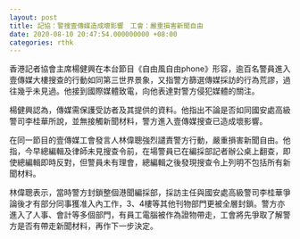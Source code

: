 ```yaml
---
layout: post
title: 記協：警搜壹傳媒造成壞影響　工會：嚴重損害新聞自由
date: 2020-08-10 20:47:54.000000000 +08:00
categories: rthk
---
```


香港記者協會主席楊健興在本台節目《自由風自由phone》形容，逾百名警員進入壹傳媒大樓搜查的行動如同第三世界景象，又指警方篩選傳媒採訪的行為荒謬，過往幾乎未見過。他接到國際媒體致電，向他表達對警方侵犯媒體的關注。

楊健興認為，傳媒需保護受訪者及其提供的資料。他指出不論是否如同國安處高級警司李桂華所說，並無接觸新聞材料，警方進入壹傳媒搜查已造成壞影響。

在同一節目的壹傳媒工會發言人林偉聰強烈譴責警方行動，嚴重損害新聞自由。他指，今早總編輯及律師未見搜查令前，在場警員已在編採部記者辦公桌上翻查，即使總編輯即時反對，但警員未有理會，總編輯之後發現搜查令上列明不包括所有新聞材料。

林偉聰表示，當時警方封鎖整個港聞編採部，採訪主任與國安處高級警司李桂華爭論後才有部分同事獲准入內工作，3、4樓等其他刊物部門更被全層封鎖。警方亦進入了人事、會計等多個部門，有員工電腦被作為證物帶走，工會將先爭取了解警方是否有帶走新聞材料，再作下一步決定。
